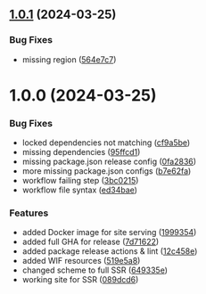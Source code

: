 ## [1.0.1](https://github.com/GonzaloHirsch/nuxt-blog-starter-ssr/compare/v1.0.0...v1.0.1) (2024-03-25)


### Bug Fixes

* missing region ([564e7c7](https://github.com/GonzaloHirsch/nuxt-blog-starter-ssr/commit/564e7c753bc561e2159311b1dc38128198837dbe))

# 1.0.0 (2024-03-25)


### Bug Fixes

* locked dependencies not matching ([cf9a5be](https://github.com/GonzaloHirsch/nuxt-blog-starter-ssr/commit/cf9a5be73d92b8d559c568691ef024c8729cd093))
* missing dependencies ([95ffcd1](https://github.com/GonzaloHirsch/nuxt-blog-starter-ssr/commit/95ffcd109c4b99eb703069613aaa1e7a095cdda8))
* missing package.json release config ([0fa2836](https://github.com/GonzaloHirsch/nuxt-blog-starter-ssr/commit/0fa28360ca1eb574b90a6d0554a1d77a73612451))
* more missing package.json configs ([b7e62fa](https://github.com/GonzaloHirsch/nuxt-blog-starter-ssr/commit/b7e62fad4dc3f2019ab1d79f5e516f8dfc450bdb))
* workflow failing step ([3bc0215](https://github.com/GonzaloHirsch/nuxt-blog-starter-ssr/commit/3bc02152ad1e541386b62ccecf60afb739801998))
* workflow file syntax ([ed34bae](https://github.com/GonzaloHirsch/nuxt-blog-starter-ssr/commit/ed34baefb44136d1e00aa42d09374209d36f4266))


### Features

* added Docker image for site serving ([1999354](https://github.com/GonzaloHirsch/nuxt-blog-starter-ssr/commit/19993547357e550dda66e1df994315cdb3c5aa6d))
* added full GHA for release ([7d71622](https://github.com/GonzaloHirsch/nuxt-blog-starter-ssr/commit/7d71622d857f47d22cd6c4749142acf4756ed02f))
* added package release actions & lint ([12c458e](https://github.com/GonzaloHirsch/nuxt-blog-starter-ssr/commit/12c458e3e07d6c393d44645e519f604ed04676c7))
* added WIF resources ([519e5a8](https://github.com/GonzaloHirsch/nuxt-blog-starter-ssr/commit/519e5a8f1510e04577ed7b00ddc91612606d6afd))
* changed scheme to full SSR ([649335e](https://github.com/GonzaloHirsch/nuxt-blog-starter-ssr/commit/649335e5fc649cec38c051c72930b69b224497a3))
* working site for SSR ([089dcd6](https://github.com/GonzaloHirsch/nuxt-blog-starter-ssr/commit/089dcd69542fb22455e05df5e8e9984e0708d5b7))
